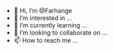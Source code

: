 - 👋 Hi, I’m @Farhange
- 👀 I’m interested in ...
- 🌱 I’m currently learning ...
- 💞️ I’m looking to collaborate on ...
- 📫 How to reach me ...

<!---
Farhange/Farhange is a ✨ special ✨ repository because its `README.md` (this file) appears on your GitHub profile.
You can click the Preview link to take a look at your changes.
--->
